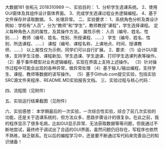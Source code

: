 大数据181 张柘元 2018310989
一、实验目的：
1、分析学生选课系统。
2、使用GUI窗体及其组件设计窗体界面。
3、完成学生选课过程业务逻辑编程。
4、基于文件保存并读取数据。
5、处理异常。
二、实验要求：
1、系统角色分析及类设计
例如：学校有“人员”，分为“教师”和“学生”，教师教授“课程”，学生选择课程。
定义每种角色人员的属性，及其操作方法。
属性示例：	人员（编号、姓名、性别……）
教师（编号、姓名、性别、所授课程、……）
			学生（编号、姓名、性别、所选课程、……）
			课程（编号、课程名称、上课地点、时间、授课教师、……）
以上属性仅为示例，同学们可以自行扩展。
2、要求:
（1）设计GUI窗体，支持学生注册、课程新加、学生选课、学生退课、打印学生选课列表等操作。
（2）基于事件模型对业务逻辑编程，实现在界面上支持上述操作。
（3）针对操作过程中可能会出现的各种异常，做异常处理
（4）基于输入/输出编程，支持学生、课程、教师等数据的读写操作。
（5）基于Github.com提交实验，包括实验SRC源文件夹程序、README.MD实验报告文档。
三、实验过程与核心代码：

四、流程图（见附件）

五、实验运行结果截图（见附件）

六、实验感想：
本学期最后的一次实验，一次综合性实验，综合了前几次实验的功能，还是关于选课系统的，但方法众多，思路步骤设计的很复杂。在此之前，我的程序显示了很多毛病，比如GUI显示异常、无法获取数据等等问题，但我通过不断地尝试，最终终于调试出了合适的GUI界面，虽然问题仍旧存在，写程序也依然不熟练，缺乏联系。在以后的编程学习中，还是要不断通过写代码来完善自己的知识储备！
